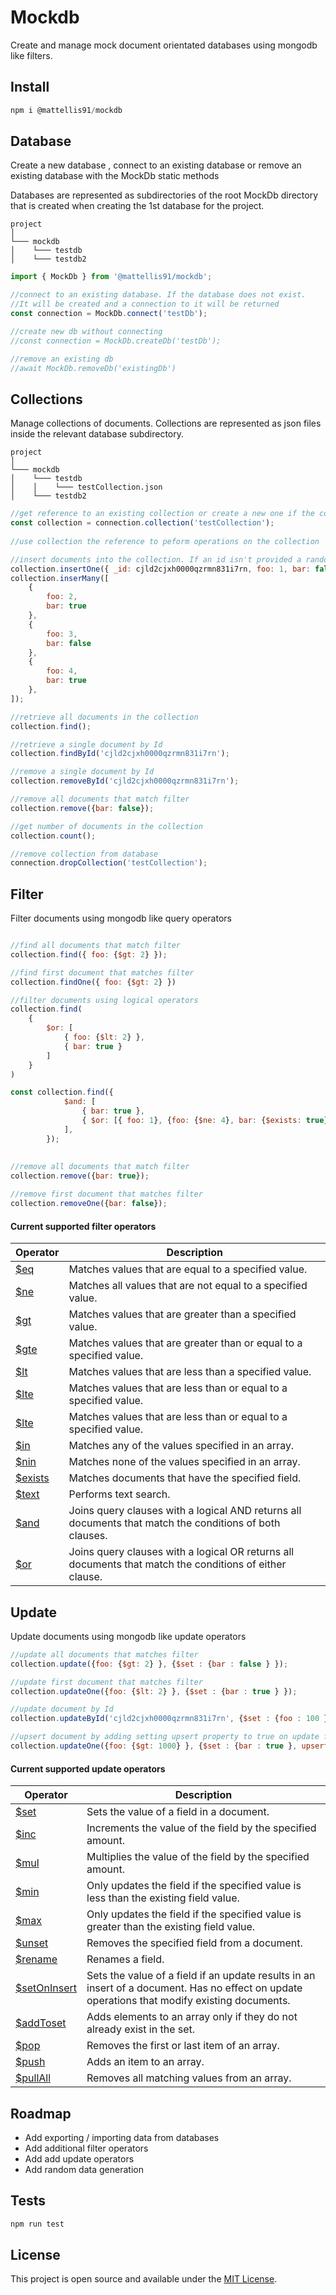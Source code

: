 # Mockdb
Create and manage mock document orientated databases using mongodb like filters.

## Install
```javascript
npm i @mattellis91/mockdb
```

## Database

Create a new database , connect to an existing database or remove an existing database with the MockDb static methods 

Databases are represented as subdirectories of the root MockDb directory that is created when creating the 1st database for the project.

```
project
│       
└─── mockdb
│    └─── testdb
│    └─── testdb2
```

```javascript
import { MockDb } from '@mattellis91/mockdb';

//connect to an existing database. If the database does not exist. 
//It will be created and a connection to it will be returned
const connection = MockDb.connect('testDb');

//create new db without connecting
//const connection = MockDb.createDb('testDb');

//remove an existing db
//await MockDb.removeDb('existingDb')

```

## Collections

Manage collections of documents. Collections are represented as json files inside the relevant database subdirectory.

```
project
│       
└─── mockdb
│    └─── testdb
│    │    └─── testCollection.json
│    └─── testdb2
```

```javascript
//get reference to an existing collection or create a new one if the collection doesn't exist
const collection = connection.collection('testCollection');
    
//use collection the reference to peform operations on the collection

//insert documents into the collection. If an id isn't provided a random one will be generated.
collection.insertOne({ _id: cjld2cjxh0000qzrmn831i7rn, foo: 1, bar: false });
collection.inserMany([
    {
        foo: 2,
        bar: true
    },
    {
        foo: 3,
        bar: false
    },
    {
        foo: 4,
        bar: true
    },
]);

//retrieve all documents in the collection
collection.find();

//retrieve a single document by Id
collection.findById('cjld2cjxh0000qzrmn831i7rn');

//remove a single document by Id
collection.removeById('cjld2cjxh0000qzrmn831i7rn');

//remove all documents that match filter
collection.remove({bar: false});

//get number of documents in the collection
collection.count();

//remove collection from database
connection.dropCollection('testCollection');
```

## Filter
Filter documents using mongodb like query operators
```javascript

//find all documents that match filter
collection.find({ foo: {$gt: 2} });

//find first document that matches filter
collection.findOne({ foo: {$gt: 2} })

//filter documents using logical operators
collection.find(
    {
        $or: [
            { foo: {$lt: 2} },
            { bar: true }
        ]
    }
)

const collection.find({
            $and: [
                { bar: true },
                { $or: [{ foo: 1}, {foo: {$ne: 4}, bar: {$exists: true}} ]}
            ],
        });
        
        
//remove all documents that match filter
collection.remove({bar: true});

//remove first document that matches filter
collection.removeOne({bar: false});
```

#### Current supported filter operators

| Operator      | Description   |
| ------------- |-------------  |
| [$eq](https://www.mongodb.com/docs/manual/reference/operator/query/eq/#mongodb-query-op.-eq)  | Matches values that are equal to a specified value.|
| [$ne](https://www.mongodb.com/docs/manual/reference/operator/query/ne/#mongodb-query-op.-ne)      | Matches all values that are not equal to a specified value.      |
| [$gt](https://www.mongodb.com/docs/manual/reference/operator/query/gt/#mongodb-query-op.-gt) | Matches values that are greater than a specified value.      |
| [$gte](https://www.mongodb.com/docs/manual/reference/operator/query/gte/#mongodb-query-op.-gte) | Matches values that are greater than or equal to a specified value.      |
| [$lt](https://www.mongodb.com/docs/manual/reference/operator/query/lt/#mongodb-query-op.-lt) |Matches values that are less than a specified value.    |
| [$lte](https://www.mongodb.com/docs/manual/reference/operator/query/lte/#mongodb-query-op.-lte) | Matches values that are less than or equal to a specified value.      |
| [$lte](https://www.mongodb.com/docs/manual/reference/operator/query/lte/#mongodb-query-op.-lte) | Matches values that are less than or equal to a specified value.      |
| [$in](https://www.mongodb.com/docs/manual/reference/operator/query/in/#mongodb-query-op.-in) | Matches any of the values specified in an array.   |
| [$nin](https://www.mongodb.com/docs/manual/reference/operator/query/nin/#mongodb-query-op.-nin) | Matches none of the values specified in an array.   |
| [$exists](https://www.mongodb.com/docs/manual/reference/operator/query/exists/#mongodb-query-op.-exists) | Matches documents that have the specified field. |
| [$text](https://www.mongodb.com/docs/manual/reference/operator/query/text/#mongodb-query-op.-text) | Performs text search. |
| [$and](https://www.mongodb.com/docs/manual/reference/operator/query/and/#mongodb-query-op.-and) |Joins query clauses with a logical AND returns all documents that match the conditions of both clauses. |
| [$or](https://www.mongodb.com/docs/manual/reference/operator/query/or/#mongodb-query-op.-or) | Joins query clauses with a logical OR returns all documents that match the conditions of either clause. |

## Update
Update documents using mongodb like update operators

```javascript
//update all documents that matches filter
collection.update({foo: {$gt: 2} }, {$set : {bar : false } });

//update first document that matches filter
collection.updateOne({foo: {$lt: 2} }, {$set : {bar : true } });

//update document by Id
collection.updateById('cjld2cjxh0000qzrmn831i7rn', {$set : {foo : 100 } });

//upsert document by adding setting upsert property to true on update filter
collection.updateOne({foo: {$gt: 1000} }, {$set : {bar : true }, upsert: true });

```

#### Current supported update operators

| Operator      | Description   |
| ------------- |-------------  |
|[$set](https://www.mongodb.com/docs/manual/reference/operator/update/set/#mongodb-update-up.-set)  | Sets the value of a field in a document.|
| [$inc](https://www.mongodb.com/docs/manual/reference/operator/update/inc/#mongodb-update-up.-inc)      | Increments the value of the field by the specified amount.      |
| [$mul](https://www.mongodb.com/docs/manual/reference/operator/update/mul/#mongodb-update-up.-mul) | Multiplies the value of the field by the specified amount.      |
| [$min](https://www.mongodb.com/docs/manual/reference/operator/update/min/#mongodb-update-up.-min) | 	Only updates the field if the specified value is less than the existing field value.      |
| [$max](https://www.mongodb.com/docs/manual/reference/operator/update/max/#mongodb-update-up.-max) |	Only updates the field if the specified value is greater than the existing field value.  |
| [$unset](https://www.mongodb.com/docs/manual/reference/operator/update/unset/#mongodb-update-up.-unset) |     Removes the specified field from a document. |
| [$rename](https://www.mongodb.com/docs/manual/reference/operator/update/rename/#mongodb-update-up.-rename) |     Renames a field. |
| [$setOnInsert](https://www.mongodb.com/docs/manual/reference/operator/update/setOnInsert/#mongodb-update-up.-setOnInsert) |  Sets the value of a field if an update results in an insert of a document. Has no effect on update operations that modify existing documents. |
| [$addToset](https://www.mongodb.com/docs/manual/reference/operator/update/addToSet/#mongodb-update-up.-addToSet) |  Adds elements to an array only if they do not already exist in the set. |
| [$pop](https://www.mongodb.com/docs/manual/reference/operator/update/pop/#mongodb-update-up.-pop) |  Removes the first or last item of an array. |
| [$push](https://www.mongodb.com/docs/manual/reference/operator/update/push/#mongodb-update-up.-push) |  Adds an item to an array. |
| [$pullAll](https://www.mongodb.com/docs/manual/reference/operator/update/pullAll/#mongodb-update-up.-pullAll) | Removes all matching values from an array. |


## Roadmap

- Add exporting / importing data from databases 
- Add additional filter operators
- Add add update operators
- Add random data generation

## Tests

```javascript
npm run test
```

## License 
This project is open source and available under the [MIT License](https://opensource.org/licenses/MIT). 
